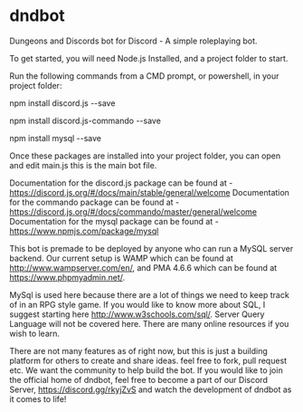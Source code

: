 # dndbot
Dungeons and Discords bot for Discord - A simple roleplaying bot.

To get started, you will need Node.js Installed, and a project folder to start.

Run the following commands from a CMD prompt, or powershell, in your project folder:

npm install discord.js --save

npm install discord.js-commando --save

npm install mysql --save

Once these packages are installed into your project folder, you can open and edit main.js
this is the main bot file.

Documentation for the discord.js package can be found at - https://discord.js.org/#/docs/main/stable/general/welcome
Documentation for the commando package can be found at - https://discord.js.org/#/docs/commando/master/general/welcome
Documentation for the mysql package can be found at - https://www.npmjs.com/package/mysql

This bot is premade to be deployed by anyone who can run a MySQL server backend.
Our current setup is WAMP which can be found at http://www.wampserver.com/en/, and
PMA 4.6.6 which can be found at https://www.phpmyadmin.net/.

MySql is used here because there are a lot of things we need to keep track of in an RPG style game.
If you would like to know more about SQL, I suggest starting here http://www.w3schools.com/sql/.
Server Query Language will not be covered here. There are many online resources if you wish to learn.

There are not many features as of right now, but this is just a building platform for others to create and share ideas.
feel free to fork, pull request etc. We want the community to help build the bot. If you would like to join the official home of dndbot, feel free to become a part of our Discord Server, https://discord.gg/rkyjZvS and watch the development of dndbot as it comes to life!

